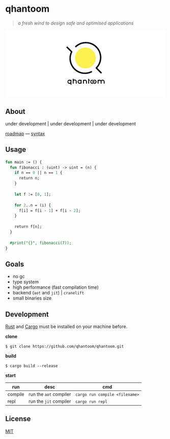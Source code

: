 # qhantoom

> *a fresh wind to design safe and optimised applications*

<p align="center">
  <img src="./src/doc/qhantoom-banner.png">
</p>

## About

under development | under development | under development

[roadmap](./src/doc/roadmap.md) — [syntax](./src/doc/syntax.md)

## Usage

```ocaml
fun main := () {
  fun fibonacci : (uint) -> uint = (n) {
    if n == 0 || n == 1 {
      return n;
    }

    let f := [0, 1];

    for 2..n = (i) {
      f[i] = f[i - 1] + f[i - 2];
    }

    return f[n];
  }

  #print("{}", fibonacci(7));
}
```

## Goals

* no gc
* type system
* high performance (fast compilation time)
* backend (`aot` and `jit`) | `cranelift`
* small binaries size

## Development

[Rust](https://www.rust-lang.org/tools/install) and [Cargo](https://doc.rust-lang.org/cargo/getting-started/installation.html) must be installed on your machine before.

**clone**

```
$ git clone https://github.com/qhantoom/qhantoom.git
```

**build**

```
$ cargo build --release
```

**start**

| run	    | desc                    | cmd                            |
|---------|-------------------------|--------------------------------|
| compile	| run the `aot` compiler  | `cargo run compile <filename>` |
| repl	  | run the `jit` compiler  | `cargo run repl`               |

## License

[MIT](./LICENSE)
